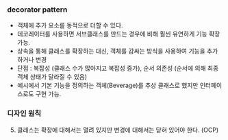 ### decorator pattern
- 객체에 추가 요소를 동적으로 더할 수 있다. 
- 데코레이터를 사용하면 서브클래스를 만드는 경우에 비해 훨씬 유연하게 기능 확장 가능.
- 상속을 통해 클래스를 확장하는 대신, 객체를 감싸는 방식을 사용하여 기능을 추가하거나 변경
- 단점 : 복잡성 (클래스 수가 많아지고 복잡성 증가), 순서 의존성 (순서에 의해 최종 객체 상태가 달라질 수 있음)
- 예시에서 기본 기능을 정의하는 객체(Beverage)를 추상 클래스로 했지만 인터페이스로도 구현 가능.

### 디자인 원칙
5. 클래스는 확장에 대해서는 열려 있지만 변경에 대해서는 닫혀 있어야 한다. (OCP)
